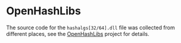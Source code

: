# OpenHashLibs

The source code for the `hashalgs[32/64].dll` file was collected from different places, see the [OpenHashLibs](https://github.com/hrpzcf/OpenHashLibs) project for details.
